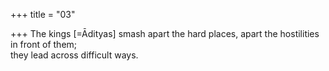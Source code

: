 +++
title = "03"

+++
The kings [=Ādityas] smash apart the hard places, apart the hostilities in  front of them;  
they lead across difficult ways.  
